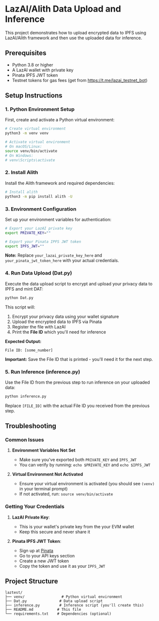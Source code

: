 # LazAI/Alith Data Upload and Inference

This project demonstrates how to upload encrypted data to IPFS using LazAI/Alith framework and then use the uploaded data for inference.

## Prerequisites

- Python 3.8 or higher
- A LazAI wallet with private key
- Pinata IPFS JWT token
- Testnet tokens for gas fees (get from https://t.me/lazai_testnet_bot)

## Setup Instructions

### 1. Python Environment Setup

First, create and activate a Python virtual environment:

```bash
# Create virtual environment
python3 -m venv venv

# Activate virtual environment
# On macOS/Linux:
source venv/bin/activate
# On Windows:
# venv\Scripts\activate
```

### 2. Install Alith

Install the Alith framework and required dependencies:

```bash
# Install alith
python3 -m pip install alith -U

```

### 3. Environment Configuration

Set up your environment variables for authentication:

```bash
# Export your LazAI private key
export PRIVATE_KEY=""

# Export your Pinata IPFS JWT token
export IPFS_JWT=""
```

**Note:** Replace `your_lazai_private_key_here` and `your_pinata_jwt_token_here` with your actual credentials.

### 4. Run Data Upload (Dat.py)

Execute the data upload script to encrypt and upload your privacy data to IPFS and mint DAT:

```bash
python Dat.py
```

This script will:
1. Encrypt your privacy data using your wallet signature
2. Upload the encrypted data to IPFS via Pinata
3. Register the file with LazAI
4. Print the **File ID** which you'll need for inference

**Expected Output:**
```
File ID: [some_number]
```

**Important:** Save the File ID that is printed - you'll need it for the next step.

### 5. Run Inference (inference.py)

Use the File ID from the previous step to run inference on your uploaded data:

```bash
python inference.py 
```

Replace `[FILE_ID]` with the actual File ID you received from the previous step.

## Troubleshooting

### Common Issues

1. **Environment Variables Not Set**
   - Make sure you've exported both `PRIVATE_KEY` and `IPFS_JWT`
   - You can verify by running: `echo $PRIVATE_KEY` and `echo $IPFS_JWT`

2. **Virtual Environment Not Activated**
   - Ensure your virtual environment is activated (you should see `(venv)` in your terminal prompt)
   - If not activated, run: `source venv/bin/activate`

### Getting Your Credentials

1. **LazAI Private Key**: 
   - This is your wallet's private key from the your EVM wallet
   - Keep this secure and never share it

2. **Pinata IPFS JWT Token**:
   - Sign up at [Pinata](https://pinata.cloud/)
   - Go to your API keys section
   - Create a new JWT token
   - Copy the token and use it as your `IPFS_JWT`

## Project Structure

```
laztest/
├── venv/                 # Python virtual environment
├── Dat.py               # Data upload script
├── inference.py         # Inference script (you'll create this)
├── README.md           # This file
└── requirements.txt    # Dependencies (optional)
```
